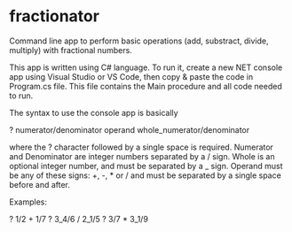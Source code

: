 # fractionator

Command line app to perform basic operations (add, substract, divide, multiply) with fractional numbers.

This app is written using C# language. To run it, create a new NET console app using Visual Studio or VS Code, then copy & paste the code in Program.cs file. This file contains the Main procedure and all code needed to run.

The syntax to use the console app is basically

? numerator/denominator operand whole_numerator/denominator

where the ? character followed by a single space is required. Numerator and Denominator are integer numbers separated by a / sign. Whole is an optional integer number, and must be separated by a _ sign. Operand must be any of these signs: +, -, * or / and must be separated by a single space before and after.

Examples:

? 1/2 + 1/7
? 3_4/6 / 2_1/5
? 3/7 * 3_1/9
